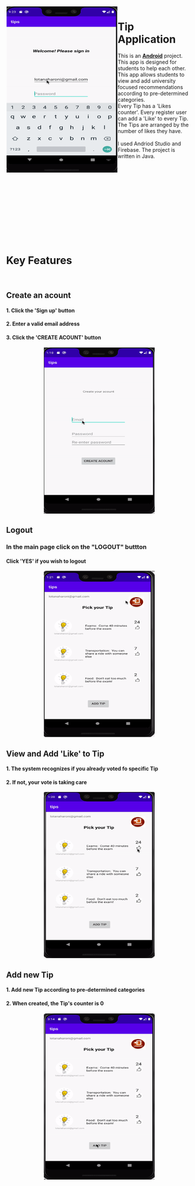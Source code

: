 <img src="https://github.com/lotanaharoni/Tip-Application/blob/main/images/APP.gif?raw=true" align="left" width = 300px height = 450px  hspace="1" vspace="1"/>

# Tip Application


This is an [**Android**](https://developer.android.com) project. This app is designed for students to help each other. <br>
This app allows students to view and add university focused recommendations according to pre-determined categories.<br>
Every Tip has a 'Likes counter'. Every register user can add a 'Like' to every Tip. The Tips are arranged by the number of likes they have.
<br><br>
I used Andriod Studio and Firebase. The project is written in Java.

<br><br><br><br><br><br><br><br><br><br><br><br>

# Key Features
<br>

## Create an acount
#### 1. Click the 'Sign up' button
#### 2. Enter a valid email address
#### 3. Click the 'CREATE ACOUNT' button
<p align="center">
<img src="https://github.com/lotanaharoni/Tip-Application/blob/main/images/Tip_create_file.gif?raw=true" width = 300px height =450px/>
</p>

## Logout
### In the main page click on the "LOGOUT" buttton
#### Click 'YES' if you wish to logout
<p align="center">
<img src="https://github.com/lotanaharoni/Tip-Application/blob/main/images/Tip_logout.gif?raw=true" width = 300px height =450px/>
</p>

## View and Add 'Like' to Tip
#### 1. The system recognizes if you already voted fo specific Tip
#### 2. If not, your vote is taking care
<p align="center">
  <img src="https://github.com/lotanaharoni/Tip-Application/blob/main/images/Tip_already_voted.gif?raw=true" width = 300px height =450px/>
</p>

## Add new Tip
#### 1. Add new Tip according to pre-determined categories
#### 2. When created, the Tip's counter is 0
<p align="center">
  <img src="https://github.com/lotanaharoni/Tip-Application/blob/main/images/Add_Tip.gif?raw=true" width = 300px height =450px/>
</p>
